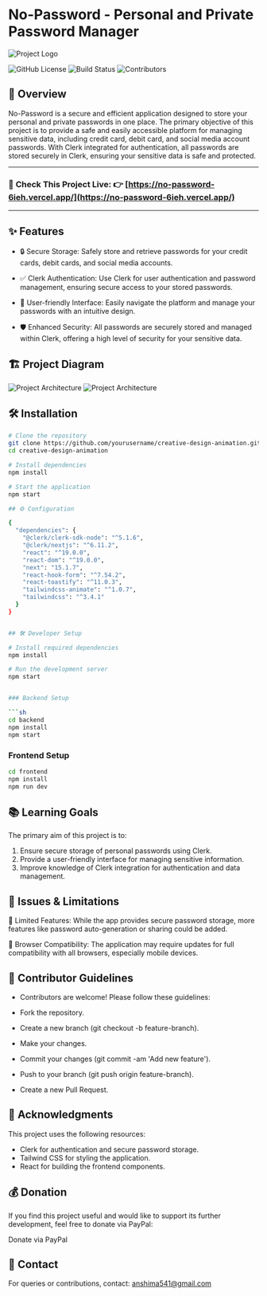 
# No-Password - Personal and Private Password Manager
![Project Logo](./src/assets/FixMyRide.png)

![GitHub License](https://img.shields.io/badge/license-MIT-blue.svg)
![Build Status](https://img.shields.io/badge/build-passing-green.svg)
![Contributors](https://img.shields.io/badge/contributors-5-blue.svg)


## 🚀 Overview

No-Password is a secure and efficient application designed to store your personal and private passwords in one place. The primary objective of this project is to provide a safe and easily accessible platform for managing sensitive data, including credit card, debit card, and social media account passwords. With Clerk integrated for authentication, all passwords are stored securely in Clerk, ensuring your sensitive data is safe and protected.


---

### 🚀 **Check This Project Live:** 👉 **[https://no-password-6ieh.vercel.app/](https://no-password-6ieh.vercel.app/)**

---

## ✨ Features

- 🔒 Secure Storage: Safely store and retrieve passwords for your credit cards, debit cards, and social media accounts.

- ✅ Clerk Authentication: Use Clerk for user authentication and password management, ensuring secure access to your stored passwords.

- 📱 User-friendly Interface: Easily navigate the platform and manage your passwords with an intuitive design.

- 🛡️ Enhanced Security: All passwords are securely stored and managed within Clerk, offering a high level of security for your sensitive data.


## 🏗 Project Diagram

![Project Architecture](./src/assets/graph1.png)
![Project Architecture](./src/assets/graph2.png)

## 🛠 Installation

```sh
# Clone the repository
git clone https://github.com/yourusername/creative-design-animation.git
cd creative-design-animation

# Install dependencies
npm install

# Start the application
npm start

## ⚙ Configuration

{
  "dependencies": {
    "@clerk/clerk-sdk-node": "^5.1.6",
    "@clerk/nextjs": "^6.11.2",
    "react": "^19.0.0",
    "react-dom": "^19.0.0",
    "next": "15.1.7",
    "react-hook-form": "^7.54.2",
    "react-toastify": "^11.0.3",
    "tailwindcss-animate": "^1.0.7",
    "tailwindcss": "^3.4.1"
  }
}


## 🛠 Developer Setup

# Install required dependencies
npm install

# Run the development server
npm start


### Backend Setup

```sh
cd backend
npm install
npm start
```

### Frontend Setup

```sh
cd frontend
npm install
npm run dev
```
## 📚  Learning Goals
The primary aim of this project is to:

1. Ensure secure storage of personal passwords using Clerk.
2. Provide a user-friendly interface for managing sensitive information.
3. Improve knowledge of Clerk integration for authentication and data management.

## 🎯 Issues & Limitations
🚧 Limited Features: While the app provides secure password storage, more features like password auto-generation or sharing could be added.

🚧 Browser Compatibility: The application may require updates for full compatibility with all browsers, especially mobile devices.



## 🤝 Contributor Guidelines

- Contributors are welcome! Please follow these guidelines:

- Fork the repository.

- Create a new branch (git checkout -b feature-branch).

- Make your changes.

- Commit your changes (git commit -am 'Add new feature').

- Push to your branch (git push origin feature-branch).

- Create a new Pull Request.

## 🤝 Acknowledgments

 This project uses the following resources:

- Clerk for authentication and secure password storage.
- Tailwind CSS for styling the application.
- React for building the frontend components.

## 💰 Donation

 If you find this project useful and would like to support its further development, feel free to donate via PayPal:

Donate via PayPal

## 📩 Contact

For queries or contributions, contact: [anshima541@gmail.com](mailto:anshima541@gmail.com)
